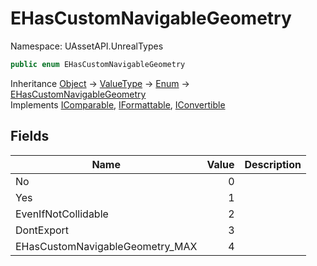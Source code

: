 # EHasCustomNavigableGeometry

Namespace: UAssetAPI.UnrealTypes

```csharp
public enum EHasCustomNavigableGeometry
```

Inheritance [Object](https://docs.microsoft.com/en-us/dotnet/api/system.object) → [ValueType](https://docs.microsoft.com/en-us/dotnet/api/system.valuetype) → [Enum](https://docs.microsoft.com/en-us/dotnet/api/system.enum) → [EHasCustomNavigableGeometry](./uassetapi.unrealtypes.ehascustomnavigablegeometry.md)<br>
Implements [IComparable](https://docs.microsoft.com/en-us/dotnet/api/system.icomparable), [IFormattable](https://docs.microsoft.com/en-us/dotnet/api/system.iformattable), [IConvertible](https://docs.microsoft.com/en-us/dotnet/api/system.iconvertible)

## Fields

| Name | Value | Description |
| --- | --: | --- |
| No | 0 |  |
| Yes | 1 |  |
| EvenIfNotCollidable | 2 |  |
| DontExport | 3 |  |
| EHasCustomNavigableGeometry_MAX | 4 |  |

